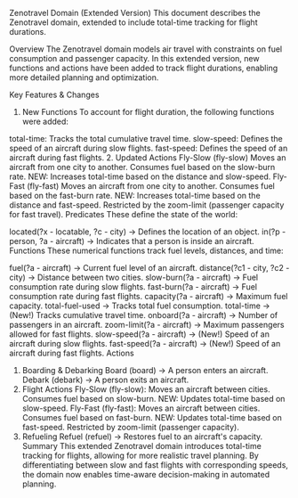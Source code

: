 Zenotravel Domain (Extended Version)
This document describes the Zenotravel domain, extended to include total-time tracking for flight durations.

Overview
The Zenotravel domain models air travel with constraints on fuel consumption and passenger capacity. In this extended version, new functions and actions have been added to track flight durations, enabling more detailed planning and optimization.

Key Features & Changes
1. New Functions
To account for flight duration, the following functions were added:

total-time: Tracks the total cumulative travel time.
slow-speed: Defines the speed of an aircraft during slow flights.
fast-speed: Defines the speed of an aircraft during fast flights.
2. Updated Actions
Fly-Slow (fly-slow)
Moves an aircraft from one city to another.
Consumes fuel based on the slow-burn rate.
NEW: Increases total-time based on the distance and slow-speed.
Fly-Fast (fly-fast)
Moves an aircraft from one city to another.
Consumes fuel based on the fast-burn rate.
NEW: Increases total-time based on the distance and fast-speed.
Restricted by the zoom-limit (passenger capacity for fast travel).
Predicates
These define the state of the world:

located(?x - locatable, ?c - city) → Defines the location of an object.
in(?p - person, ?a - aircraft) → Indicates that a person is inside an aircraft.
Functions
These numerical functions track fuel levels, distances, and time:

fuel(?a - aircraft) → Current fuel level of an aircraft.
distance(?c1 - city, ?c2 - city) → Distance between two cities.
slow-burn(?a - aircraft) → Fuel consumption rate during slow flights.
fast-burn(?a - aircraft) → Fuel consumption rate during fast flights.
capacity(?a - aircraft) → Maximum fuel capacity.
total-fuel-used → Tracks total fuel consumption.
total-time → (New!) Tracks cumulative travel time.
onboard(?a - aircraft) → Number of passengers in an aircraft.
zoom-limit(?a - aircraft) → Maximum passengers allowed for fast flights.
slow-speed(?a - aircraft) → (New!) Speed of an aircraft during slow flights.
fast-speed(?a - aircraft) → (New!) Speed of an aircraft during fast flights.
Actions
1. Boarding & Debarking
Board (board) → A person enters an aircraft.
Debark (debark) → A person exits an aircraft.
2. Flight Actions
Fly-Slow (fly-slow):
Moves an aircraft between cities.
Consumes fuel based on slow-burn.
NEW: Updates total-time based on slow-speed.
Fly-Fast (fly-fast):
Moves an aircraft between cities.
Consumes fuel based on fast-burn.
NEW: Updates total-time based on fast-speed.
Restricted by zoom-limit (passenger capacity).
3. Refueling
Refuel (refuel) → Restores fuel to an aircraft's capacity.
Summary
This extended Zenotravel domain introduces total-time tracking for flights, allowing for more realistic travel planning. By differentiating between slow and fast flights with corresponding speeds, the domain now enables time-aware decision-making in automated planning.